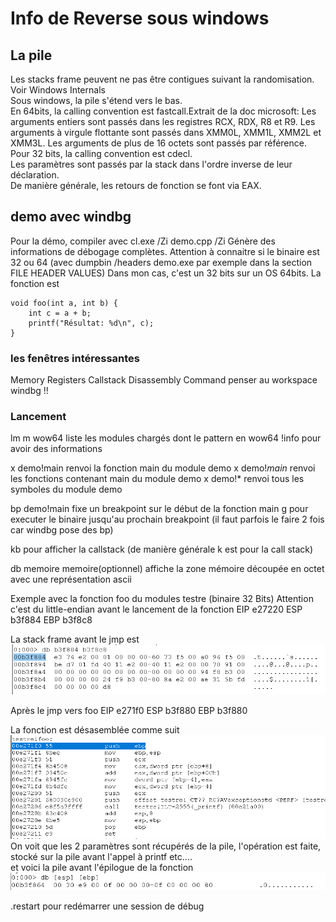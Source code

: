 # Info de Reverse sous windows

## La pile
Les stacks frame peuvent ne pas être contigues suivant la randomisation. Voir Windows Internals  
Sous windows, la pile s'étend vers le bas.  
En 64bits, la calling convention est fastcall.Extrait de la doc microsoft: Les arguments entiers sont passés dans les registres RCX, RDX, R8 et R9. Les arguments à virgule flottante sont passés dans XMM0L, XMM1L, XMM2L et XMM3L. Les arguments de plus de 16 octets sont passés par référence.   
Pour 32 bits, la calling convention est cdecl.  
Les paramètres sont passés par la stack dans l'ordre inverse de leur déclaration.  
De manière générale, les retours de fonction se font via EAX.


## demo avec windbg
Pour la démo, compiler avec cl.exe /Zi demo.cpp
/Zi Génère des informations de débogage complètes.
Attention à connaitre si le binaire est 32 ou 64 (avec dumpbin /headers demo.exe par exemple dans la section FILE HEADER VALUES)
Dans mon cas, c'est un 32 bits sur un OS 64bits.
La fonction est
```
void foo(int a, int b) {
    int c = a + b;
    printf("Résultat: %d\n", c);
}
```
### les fenêtres intéressantes
Memory
Registers
Callstack
Disassembly
Command
penser au workspace windbg !!

### Lancement

lm m wow64 liste les modules chargés dont le pattern en wow64
!info pour avoir des informations

x demo!main renvoi la fonction main du module demo
x demo!*main* renvoi les fonctions contenant main du module demo
x demo!* renvoi tous les symboles du module demo

bp demo!main fixe un breakpoint sur le début de la fonction main
g pour executer le binaire jusqu'au prochain breakpoint (il faut parfois le faire 2 fois car windbg pose des bp)

kb pour afficher la callstack (de manière générale k est pour la call stack)

db memoire memoire(optionnel) affiche la zone mémoire découpée en octet avec une représentation ascii

Exemple avec la fonction foo du modules testre (binaire 32 Bits)
Attention c'est du little-endian
avant le lancement de la fonction 
EIP e27220
ESP b3f884
EBP b3f8c8

La stack frame avant le jmp est 
![alt text](image.png)

Après le jmp vers foo
EIP e271f0 
ESP b3f880
EBP b3f880

La fonction est désasemblée comme suit
![alt text](image-1.png)
On voit que les 2 paramètres sont récupérés de la pile, l'opération est faite, stocké sur la pile avant l'appel à printf etc....  
et voici la pile avant l'épilogue de la fonction
![alt text](image-2.png)

.restart pour redémarrer une session de débug
 

